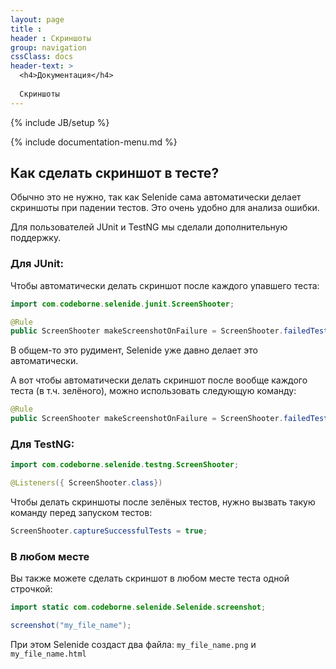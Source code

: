 ```yaml
---
layout: page
title :
header : Скриншоты
group: navigation
cssClass: docs
header-text: >
  <h4>Документация</h4>
  
  Скриншоты
---
```

{% include JB/setup %}

{% include documentation-menu.md %}

## Как сделать скриншот в тесте?

Обычно это не нужно, так как Selenide сама автоматически делает скриншоты при падении тестов. Это очень удобно для анализа ошибки.

Для пользователей JUnit и TestNG мы сделали дополнительную поддержку.

### Для JUnit:

Чтобы автоматически делать скриншот после каждого упавшего теста:

```java
import com.codeborne.selenide.junit.ScreenShooter;

@Rule
public ScreenShooter makeScreenshotOnFailure = ScreenShooter.failedTests();
```

В общем-то это рудимент, Selenide уже давно делает это автоматически. 

А вот чтобы автоматически делать скриншот после вообще каждого теста (в т.ч. зелёного), можно использовать следующую команду:

```java
@Rule
public ScreenShooter makeScreenshotOnFailure = ScreenShooter.failedTests().succeededTests();
```

### Для TestNG:

```java
import com.codeborne.selenide.testng.ScreenShooter;

@Listeners({ ScreenShooter.class})
```

Чтобы делать скриншоты после зелёных тестов, нужно вызвать такую команду перед запуском тестов:
```java
ScreenShooter.captureSuccessfulTests = true;
```

### В любом месте
Вы также можете сделать скриншот в любом месте теста одной строчкой:

```java
import static com.codeborne.selenide.Selenide.screenshot;

screenshot("my_file_name");
```

При этом Selenide создаст два файла: `my_file_name.png` и `my_file_name.html`
